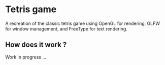 # Tetris game

A recreation of the classic tetris game using OpenGL for rendering, GLFW for window management, and FreeType for text rendering.

## How does it work ?

Work in progress ...

